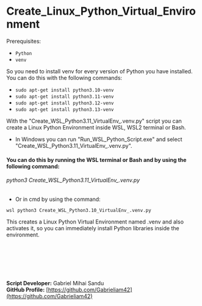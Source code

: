 # Create_Linux_Python_Virtual_Environment

Prerequisites:
- `Python`
- `venv`

So you need to install venv for every version of Python you have installed. You can do this with the following commands:

- `sudo apt-get install python3.10-venv`
- `sudo apt-get install python3.11-venv`
- `sudo apt-get install python3.12-venv`
- `sudo apt-get install python3.13-venv`

With the "Create_WSL_Python3.11_VirtualEnv_.venv.py" script you can create a Linux Python Environment inside WSL, WSL2 terminal or Bash.

* In Windows you can run "Run_WSL_Python_Script.exe" and select "Create_WSL_Python3.11_VirtualEnv_.venv.py".

#### You can do this by running the WSL terminal or Bash and by using the following command:
###### python3 Create_WSL_Python3.11_VirtualEnv_.venv.py
* Or in cmd by using the command:

`wsl python3 Create_WSL_Python3.10_VirtualEnv_.venv.py`

This creates a Linux Python Virtual Environment named .venv and also activates it, so you can immediately install Python libraries inside the environment.






<br><br>





<br><br>




**Script Developer:** Gabriel Mihai Sandu  
**GitHub Profile:** [https://github.com/Gabrieliam42](https://github.com/Gabrieliam42)
